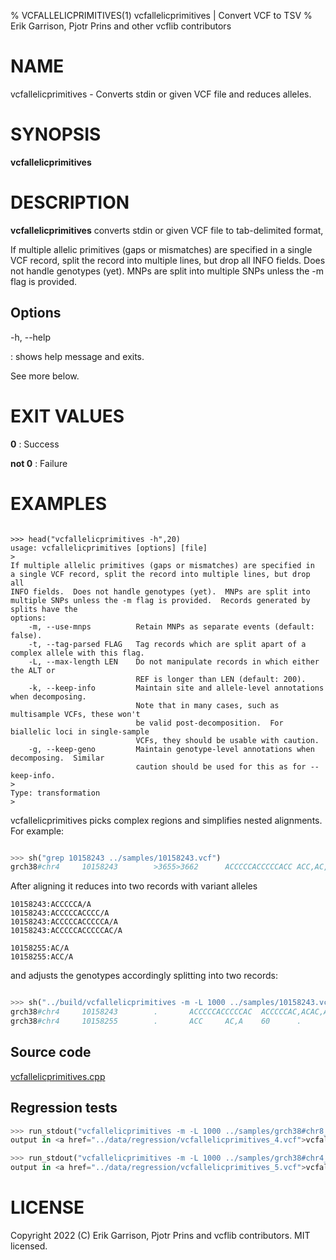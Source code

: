 % VCFALLELICPRIMITIVES(1) vcfallelicprimitives | Convert VCF to TSV
% Erik Garrison, Pjotr Prins and other vcflib contributors

# NAME

vcfallelicprimitives - Converts stdin or given VCF file and reduces alleles.

# SYNOPSIS

**vcfallelicprimitives**

# DESCRIPTION

**vcfallelicprimitives** converts stdin or given VCF file to tab-delimited format,

If multiple allelic primitives (gaps or mismatches) are specified in a
single VCF record, split the record into multiple lines, but drop all
INFO fields. Does not handle genotypes (yet). MNPs are split into
multiple SNPs unless the -m flag is provided.


## Options

-h, --help

: shows help message and exits.

See more below.

# EXIT VALUES

**0**
: Success

**not 0**
: Failure

# EXAMPLES


<!--

    >>> from pytest.rtest import run_stdout, head, cat, sh

-->

```

>>> head("vcfallelicprimitives -h",20)
usage: vcfallelicprimitives [options] [file]
>
If multiple allelic primitives (gaps or mismatches) are specified in
a single VCF record, split the record into multiple lines, but drop all
INFO fields.  Does not handle genotypes (yet).  MNPs are split into
multiple SNPs unless the -m flag is provided.  Records generated by splits have the
options:
    -m, --use-mnps          Retain MNPs as separate events (default: false).
    -t, --tag-parsed FLAG   Tag records which are split apart of a complex allele with this flag.
    -L, --max-length LEN    Do not manipulate records in which either the ALT or
                            REF is longer than LEN (default: 200).
    -k, --keep-info         Maintain site and allele-level annotations when decomposing.
                            Note that in many cases, such as multisample VCFs, these won't
                            be valid post-decomposition.  For biallelic loci in single-sample
                            VCFs, they should be usable with caution.
    -g, --keep-geno         Maintain genotype-level annotations when decomposing.  Similar
                            caution should be used for this as for --keep-info.
>
Type: transformation
>

```

vcfallelicprimitives picks complex regions and simplifies nested alignments. For example:

```python

>>> sh("grep 10158243 ../samples/10158243.vcf")
grch38#chr4     10158243        >3655>3662      ACCCCCACCCCCACC ACC,AC,ACCCCCACCCCCAC,ACCCCCACC,ACA     60      .       AC=64,3,2,3,1;AF=0.719101,0.0337079,0.0224719,0.0337079,0.011236;AN=89;AT=>3655>3656>3657>3658>3659>3660>3662,>3655>3656>3660>3662,>3655>3660>3662,>3655>3656>3657>3658>3660>3662,>3655>3656>3657>3660>3662,>3655>3656>3661>3662;NS=45;LV=0     GT      0|0     1|1     1|1     1|0     5|1     0|4     0|1     0|1     1|1     1|1     1|1     1|1     1|1     1|1     1|1     4|3     1|1     1|1     1|1     1|0     1|0     1|0     1|0     1|1     1|1     1|4     1|1     1|1     3|0     1|0     1|1     0|1     1|1     1|1     2|1     1|2     1|1     1|1     0|1     1|1     1|1     1|0     1|2     1|1     0

```

After aligning it reduces into two records with variant alleles

```
10158243:ACCCCCA/A
10158243:ACCCCCACCCC/A
10158243:ACCCCCACCCCCA/A
10158243:ACCCCCACCCCCAC/A

10158255:AC/A
10158255:ACC/A
```

and adjusts the genotypes accordingly splitting into two records:

```python

>>> sh("../build/vcfallelicprimitives -m -L 1000 ../samples/10158243.vcf|grep -v ^\#")
grch38#chr4     10158243        .       ACCCCCACCCCCAC  ACCCCCAC,ACAC,AC,A      60      .       AC=3,1,64,3;AF=0.0337079,0.011236,0.719101,0.0337079;LEN=6,10,12,13;TYPE=del,del,del,del        GT      0|0     3|3     3|3     3|0     2|3     0|1     0|3     0|3     3|3     3|3     3|3     3|3     3|3     3|3     3|3     1|0     3|3     3|3     3|3     3|0     3|0     3|0     3|0     3|3     3|3     3|1     3|3     3|3     0|0     3|0     3|3     0|3     3|3     3|3     4|3     3|4     3|3     3|3     0|3     3|3     3|3     3|0     3|4     3|3     0
grch38#chr4     10158255        .       ACC     AC,A    60      .       AC=2,1;AF=0.0224719,0.011236;LEN=1,2;TYPE=del,del       GT      0|0     0|0     0|0     0|0     2|0     0|0     0|0     0|0     0|0     0|0     0|0     0|0     0|0     0|0     0|0     0|1     0|0     0|0     0|0     0|0     0|0     0|0     0|0     0|0     0|0     0|0     0|0     0|0     1|0     0|0     0|0     0|0     0|0     0|0     0|0     0|0     0|0     0|0     0|0     0|0     0|0     0|0     0|0     0|0     0

```

## Source code

[vcfallelicprimitives.cpp](../../src/vcfallelicprimitives.cpp)

## Regression tests

```python
>>> run_stdout("vcfallelicprimitives -m -L 1000 ../samples/grch38#chr8_36353854-36453166.vcf", ext="vcf")
output in <a href="../data/regression/vcfallelicprimitives_4.vcf">vcfallelicprimitives_4.vcf</a>

>>> run_stdout("vcfallelicprimitives -m -L 1000 ../samples/grch38#chr4_10083863-10181258.vcf", ext="vcf")
output in <a href="../data/regression/vcfallelicprimitives_5.vcf">vcfallelicprimitives_5.vcf</a>

```

# LICENSE

Copyright 2022 (C) Erik Garrison, Pjotr Prins and vcflib contributors. MIT licensed.

